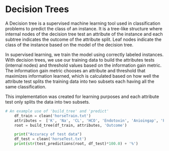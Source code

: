 # Decision Trees

A Decision tree is a supervised machine learning tool used in classification problems to predict the class of an instance. It is a tree-like structure where internal nodes of the decision tree test an attribute of the instance and each subtree indicates the outcome of the attribute split. Leaf nodes indicate the class of the instance based on the model of the decision tree.

In supervised learning, we train the model using correctly labeled instances. With decision trees, we use our training data to build the attributes tests (internal nodes) and threshold values based on the information gain metric. The information gain metric chooses an attribute and threshold that maximizes information learned, which is calculated based on how well the attribute test splits the training data into two subsets each having all the same classification. 

This implementation was created for learning purposes and each attribute test only splits the data into two subsets. 

```python
# An example use of 'build_tree' and 'predict'
	df_train = clean('horseTrain.txt')
	attributes =  ['K', 'Na', 'CL', 'HCO', 'Endotoxin', 'Anioingap', 'PLA2', 'SDH', 'GLDH', 'TPP', 'Breath rate', 'PCV', 'Pulse rate', 'Fibrinogen', 'Dimer', 'FibPerDim']
	root = build_tree(df_train, attributes, 'Outcome')

	print("Accuracy of test data")
	df_test = clean('horseTest.txt')
	print(str(test_predictions(root, df_test)*100.0) + '%')
```
